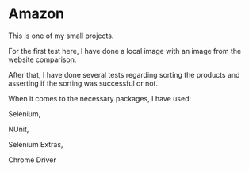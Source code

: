 # Amazon

This is one of my small projects. 

For the first test here, I have done a local image with an image from the website comparison. 

After that, I have done several tests regarding sorting the products and asserting if the sorting was successful or not. 

When it comes to the necessary packages, I have used:

Selenium, 

NUnit, 

Selenium Extras, 

Chrome Driver
